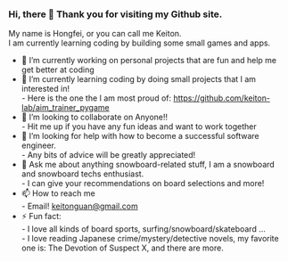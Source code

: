 ### Hi, there 👋 Thank you for visiting my Github site.

My name is Hongfei, or you can call me Keiton.<br />
I am currently learning coding by building some small games and apps.

- 🔭 I’m currently working on personal projects that are fun and help me get better at coding <br />
- 🌱 I’m currently learning coding by doing small projects that I am interested in! <br />
      - Here is the one the I am most proud of: https://github.com/keiton-lab/aim_trainer_pygame <br />
- 👯 I’m looking to collaborate on Anyone!! <br />
      - Hit me up if you have any fun ideas and want to work together <br />
- 🤔 I’m looking for help with how to become a successful software engineer. <br />
      - Any bits of advice will be greatly appreciated!  <br />
- 💬 Ask me about anything snowboard-related stuff, I am a snowboard and snowboard techs enthusiast. <br />
      - I can give your recommendations on board selections and more!  <br />
- 📫 How to reach me <br />
      - Email! keitonguan@gmail.com <br />
- ⚡ Fun fact: <br /> 
      - I love all kinds of board sports, surfing/snowboard/skateboard ... <br />
      - I love reading Japanese crime/mystery/detective novels, my favorite one is: The Devotion of Suspect X, and there are more.


